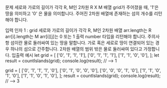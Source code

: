 문제
세로와 가로의 길이가 각각 R, M인 2차원 R X M 배열 grid가 주어졌을 때, '1'은 땅을 의미하고 '0' 은 물을 의미합니다. 주어진 2차원 배열에 존재하는 섬의 개수를 리턴해야 합니다.

입력
인자 1 : grid
세로와 가로의 길이가 각각 R, M인 2차원 배열
arr.length는 R
arr[i].length는 M
arr[i][j]는 0 또는 1
출력
number 타입을 리턴해야 합니다.
주의사항
섬이란 물로 둘러싸여 있는 땅을 말합니다.
가로 혹은 세로로 땅이 연결되어 있는 경우 하나의 섬으로 간주합니다.
2차원 배열의 범위 밖은 물로 둘러싸여 있다고 가정합니다.
입출력 예시
let grid = [
  ['0', '1', '1', '1'],
  ['0', '1', '1', '1'],
  ['1', '1', '0', '0'],
];
let result = countIslands(grid);
console.log(result); // --> 1

grid = [
  ['0', '1', '1', '1', '0'],
  ['0', '1', '0', '0', '0'],
  ['0', '0', '0', '1', '0'],
  ['1', '1', '0', '1', '0'],
  ['1', '1', '0', '1', '0'],
];
result = countIslands(grid);
console.log(result); // --> 3